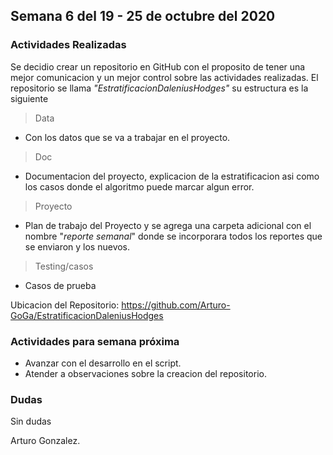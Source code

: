 ## Semana 6 del 19 - 25 de octubre del 2020 

### Actividades Realizadas

Se decidio crear un repositorio en GitHub con el proposito de tener una mejor comunicacion y un mejor control sobre las actividades realizadas.
El repositorio se llama _"EstratificacionDaleniusHodges"_ su estructura es la siguiente 
> Data 
* Con los datos que se va a trabajar en el proyecto. 
> Doc 
* Documentacion del proyecto, explicacion de la estratificacion asi como los casos donde el algoritmo puede marcar algun error.
> Proyecto 
* Plan de trabajo del Proyecto y se agrega una carpeta adicional con el nombre "_reporte semanal_" donde se incorporara todos los reportes que se enviaron y los nuevos.
> Testing/casos 
* Casos de prueba

Ubicacion del Repositorio: https://github.com/Arturo-GoGa/EstratificacionDaleniusHodges 
### Actividades para semana próxima

- Avanzar con el desarrollo en el script.
- Atender a observaciones sobre la creacion del repositorio.

### Dudas

Sin dudas

Arturo Gonzalez.
